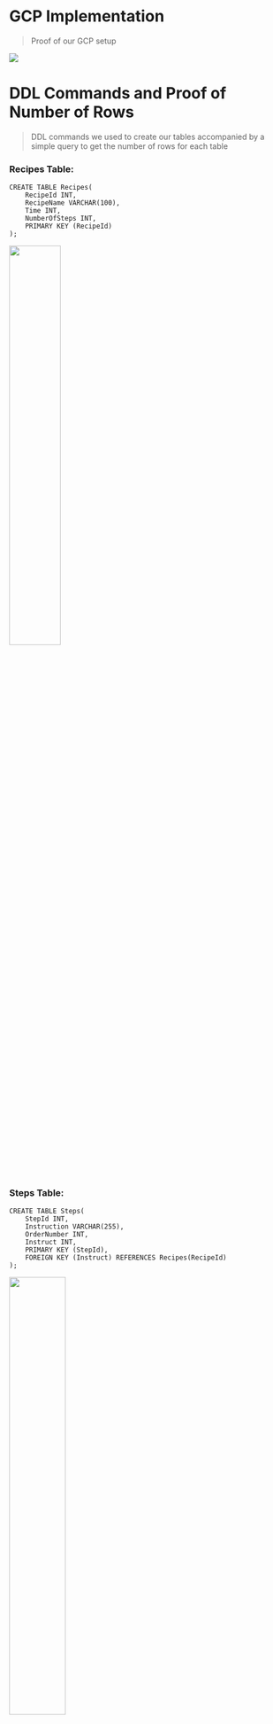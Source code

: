 # GCP Implementation 
> Proof of our GCP setup 

![](images/gcp_setup/GCP_proof.png)

# DDL Commands and Proof of Number of Rows
> DDL commands we used to create our tables accompanied by a simple query to get the number of rows for each table


### Recipes Table: 
```
CREATE TABLE Recipes(
	RecipeId INT,
	RecipeName VARCHAR(100),
	Time INT,
	NumberOfSteps INT,
	PRIMARY KEY (RecipeId)
);
```
<img src="./images/gcp_setup/Recipes_Table.png" width="43%" height="43%">

### Steps Table: 
```
CREATE TABLE Steps(
    StepId INT,
    Instruction VARCHAR(255),
    OrderNumber INT,
    Instruct INT,
    PRIMARY KEY (StepId),
    FOREIGN KEY (Instruct) REFERENCES Recipes(RecipeId)
);
```
<img src="./images/gcp_setup/Steps_Table.png" width="45%" height="45%">

### Tags Table: 
```
CREATE TABLE Tags(
	TagId INT,
	TagDescription VARCHAR(500),
	PRIMARY KEY (TagId)
);
```
<img src="./images/gcp_setup/Tags_Table.png" width="41%" height="41%">

### Ingredients Table: 
```
CREATE TABLE Ingredients(
	IngredientName VARCHAR(50),
	Image VARBINARY(256),
	PRIMARY KEY (IngredientName)
);
```
<img src="./images/gcp_setup/Ingredients_Table.png" width="46%" height="46%">

### Describes Table:
```
CREATE TABLE Describes(
	TagId INT,
	RecipeId INT,
	PRIMARY KEY (TagId, RecipeId),
	FOREIGN KEY (TagId) REFERENCES Tags(TagId),
	FOREIGN KEY (RecipeId) REFERENCES Recipes(RecipeId)
);
```
<img src="./images/gcp_setup/Describes_Table.png" width="42%" height="42%">

### Requires Table:
```
CREATE TABLE Requires(
	RecipeId INT,
	IngredientName VARCHAR(50),
	PRIMARY KEY (RecipeId, IngredientName),
	FOREIGN KEY (RecipeId) REFERENCES Recipes(RecipeId),
	FOREIGN KEY (IngredientName) REFERENCES Ingredients(IngredientName)
);
```
<img src="./images/gcp_setup/Requires_Table.png" width="45%" height="45%">

# Advanced Queries
> Two SQL queries that involve at least two of the following SQL concepts: join of multiple relations, jet operations, aggregation via GROUP BY, subqueries

## Query 1: 
### Description: 
Display the recipe name, the time it takes to cook, and the number of steps involved, and all the steps in order for each recipe

```
SELECT RecipeName, Time, NumberOfSteps, GROUP_CONCAT(Instruction 
                                                    ORDER BY OrderNumber ASC 
                                                    SEPARATOR '\n ' ) AS Instructions
FROM Recipes r JOIN Steps s ON (r.RecipeId = s.Instruct)
GROUP BY r.RecipeId;
```
### Execution: 
The output of our query 1 is formatted as such: <br>
<img src="./images/gcp_setup/query1_1.png" width="40%" height="40%">
<img src="./images/gcp_setup/query1_2.png" width="40%" height="40%"> <br>
However, the output prints beyond the capacity of the terminal and it would be an extremely long image, so here's 15 rows without the Instructions Column: <br>
<img src="./images/gcp_setup/query_11.png" width="100%" height="100%">


## Query 2: 
### Description: 
Gather easy and fast recipes that have less than 10 steps and require less than 10 ingredients.
```
SELECT RecipeId
FROM Recipes NATURAL JOIN Requires
WHERE NumberOfSteps <10
GROUP BY RecipeId
HAVING COUNT(IngredientName) < 10;
```

### Execution: 
<img src="./images/gcp_setup/query2.png" width="70%" height="70%">


# Indexing 
> 1. Use the EXPLAIN ANALYZE command to measure your advanced query performance before adding indexes. 
> 2. Explore adding different indices to different attributes on the advanced query. For each indexing design you try, use the EXPLAIN ANALYZE command to measure the query performance after adding the indices.
> 3. Report on the index design you all select and explain why you chose it, referencing the analysis you performed in (2).
> 4. Note that if you did not find any difference in your results, report that as well. Explain why you think this change in indexing did not bring a better effect to your query.

## Query 1 Indices:

### EXPLAIN ANALYZE (No Indices) 
<img src="./images/gcp_setup/explain_analyze/q1_no_indices.png" width="100%" height="100%"><br>
A query performance of 8.66s definitely has some room for improvement

### EXPLAIN ANALYZE (Instruction)
<img src="./images/gcp_setup/explain_analyze/q1_createIdx_instruction.png" width="50%" height="50%">
<img src="./images/gcp_setup/explain_analyze/q1_queryPerf_instruction.png" width="100%" height="100%"> <br>
We looked at adding an index for the Instruction column in Steps because we use it for concatenating the column values into an aggregated query. Adding this index tends to slightly increase the performance of query 1. Compared to the query run with no indices (8.66s), adding in an index for Instruction runs in approximately 7.97s. 

### EXPLAIN ANALYZE (Time)
<img src="./images/gcp_setup/explain_analyze/q1_createIdx_time.png" width="40%" height="40%">
<img src="./images/gcp_setup/explain_analyze/q1_queryPerf_time.png" width="100%" height="100%"> <br>
We choose this index because it is one of the indexes that we are returning. The performance time with the Time index was 0.91 seconds faster than without.

### EXPLAIN ANALYZE (RecipeName)
<img src="./images/gcp_setup/explain_analyze/q1_createIdx_recipeName.png" width="40%" height="40%">
<img src="./images/gcp_setup/explain_analyze/q1_queryPerf_recipeName.png" width="100%" height="100%"> <br>
We chose to look at this index because RecipeName is one of the columns being returned. Adding an index for the RecipeName column of Recipes resulted in a slightly faster query performance (8.66s to 7.76s).

### Conclusion: 
For query 1, the addition of Instruction, Time, and RecipeName indexes all improved the runtime performance. Time and RecipeName showed the largest change which was around .90 seconds. While there was a decrease in time, it was not by much, so we conclude that the addition of indexes is not necessary, but could be slightly useful.


## Query 2 Indices:

### EXPLAIN ANALYZE (No Indices) 
<img src="./images/gcp_setup/explain_analyze/q2_no_indices.png" width="100%" height="100%">
It should be the slowest one as there are no indices.

### EXPLAIN ANALYZE (RecipeId)
<img src="./images/gcp_setup/explain_analyze/q2_createIdx_recipeid.png" width="100%" height="100%">
<img src="./images/gcp_setup/explain_analyze/q2_queryPerf_recipeid.png" width="100%" height="100%"> <br>
We chose to test this index because it is the primary key of the table RECIPES. We are wondering whether it is beneficial to use a BTree to index the primary key, as each primary key is unique and the total number is large. But it turns out that there is only a slight improvement and the time is still 0.02 second. We think it is probably because the primary key is already stored in the database in an efficient way. So additional BTree may not be the best choice for it.

### EXPLAIN ANALYZE (NumberOfSteps)
<img src="./images/gcp_setup/explain_analyze/q2_createIdx_numSteps.png" width="100%" height="100%">
<img src="./images/gcp_setup/explain_analyze/q2_queryPerf_numSteps.png" width="100%" height="100%"> <br>
We chose to test this index because it is used in the conditional statement inside the WHERE clause of the query. We thought that since we are finding a range for the number of steps [0-10), it would be beneficial to use a BTree to index. The performance time with the NumberOfSteps index was 0.01 faster than without.

### EXPLAIN ANALYZE (IngredientName)
<img src="./images/gcp_setup/explain_analyze/q2_createIdx_IngredientName.png" width="100%" height="100%">
<img src="./images/gcp_setup/explain_analyze/q2_queryPerf_IngredientName.png" width="100%" height="100%"> <br>
We chose to test this index because the ingredient name is used in the HAVING clause statement of the query. Even though it is used within an aggregation, we are curious to see if improving the search of an ingredient name with an index would improve the overall runtime. The performance time with the IngredientName index was 0.01 faster than without.

### Conclusion: 
For query 2, the addition of the NumberOfSteps index and IngredientName index showed the most improvement, but not by both. The addition of both of those indices, exclusively, only increased the runtime by 0.01. Our conclusion is that while the addition of those indices were helpful, they aren’t exactly necessary to use to improve the performance of the query 2.

## Current Indices: 
These are the current indices we have for our tables used in our two advanced queries: 
<img src="./images/gcp_setup/explain_analyze/final_indices.png" width="100%" height="100%"> <br>
